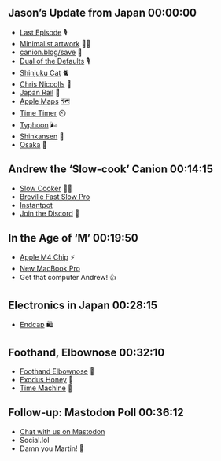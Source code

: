 ## Jason’s Update from Japan 00:00:00
- [Last Episode](https://listen.hemisphericviews.com/123) 🎙️
- [Minimalist artwork](https://artincontext.org/minimalist-art) 🧑‍🎨
- [canion.blog/save](https://canion.blog/save) 🤑
- [Dual of the Defaults](https://listen.hemisphericviews.com/097) 🎙️
- [Shinjuku Cat](https://www.tripadvisor.com/Attraction_Review-g14133707-d27951140-Reviews-Giant_3d_Cat_Display_Billboard-Shinjuku_3_Chome_Shinjuku_Tokyo_Tokyo_Prefectur.html) 🐈
- [Chris Niccolls](https://www.dpreview.com/about/staff/chris.niccolls) 🧔
- [Japan Rail](https://www.jrailpass.com/maps) 🚅
- [Apple Maps](https://beta.maps.apple.com/) 🗺️
- [Time Timer](https://www.timetimer.com/) ⏲️
- [Typhoon](https://en.m.wikipedia.org/wiki/Typhoon) 🌬️
- [Shinkansen](https://en.m.wikipedia.org/wiki/Shinkansen) 🚅
- [Osaka](https://en.m.wikipedia.org/wiki/Osaka) 🏯

## Andrew the ‘Slow-cook’ Canion 00:14:15
- [Slow Cooker](https://en.m.wikipedia.org/wiki/Slow_cooker) 🧑‍🍳
- [Breville Fast Slow Pro](https://www.breville.com/en-us/product/bpr700)
- [Instantpot](https://instantpot.com/)
- [Join the Discord](https://discord.gg/mzdB2ug) 📢

## In the Age of ‘M’ 00:19:50
- [Apple M4 Chip](https://www.apple.com/newsroom/2024/05/apple-introduces-m4-chip/) ⚡
- [New MacBook Pro](https://www.apple.com/shop/buy-mac/macbook-pro/14-inch-m4)
- Get that computer Andrew! 👍

## Electronics in Japan 00:28:15
- [Endcap](https://en.wikipedia.org/wiki/Endcap) 🛍️

## Foothand, Elbownose 00:32:10
- [Foothand Elbownose](https://openlibrary.org/books/OL28734704M/Foothand_Elbownose) 📗
- [Exodus Honey](https://www.youtube.com/watch?v=i3vWOV8ppBQ) 🎵
- [Time Machine](https://support.apple.com/en-us/104984) 💾

## Follow-up: Mastodon Poll 00:36:12
- [Chat with us on Mastodon](https://social.lol/@hemisphericviews)
- Social.lol
- Damn you Martin! 👊